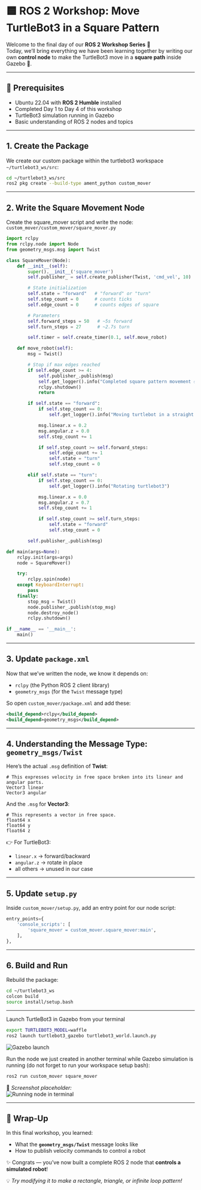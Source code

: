# 🟦 ROS 2 Workshop: Move TurtleBot3 in a Square Pattern

Welcome to the final day of our **ROS 2 Workshop Series** 🎉  
Today, we’ll bring everything we have been learning together by writing our own **control node** to make the TurtleBot3 move in a **square path** inside Gazebo 🚀.

---

## 📌 Prerequisites

- Ubuntu 22.04 with **ROS 2 Humble** installed
- Completed Day 1 to Day 4 of this workshop
- TurtleBot3 simulation running in Gazebo
- Basic understanding of ROS 2 nodes and topics

---

## 1. Create the Package

We create our custom package within the turtlebot3 workspace `~/turtlebot3_ws/src`:

```bash
cd ~/turtlebot3_ws/src
ros2 pkg create --build-type ament_python custom_mover
```

---

## 2. Write the Square Movement Node

Create the square_mover script and write the node:  
`custom_mover/custom_mover/square_mover.py`

```python
import rclpy
from rclpy.node import Node
from geometry_msgs.msg import Twist

class SquareMover(Node):
    def __init__(self):
        super().__init__('square_mover')
        self.publisher_ = self.create_publisher(Twist, 'cmd_vel', 10)

        # State initialization
        self.state = "forward"   # "forward" or "turn"
        self.step_count = 0      # counts ticks
        self.edge_count = 0      # counts edges of square

        # Parameters
        self.forward_steps = 50   # ~5s forward
        self.turn_steps = 27      # ~2.7s turn

        self.timer = self.create_timer(0.1, self.move_robot)

    def move_robot(self):
        msg = Twist()

        # Stop if max edges reached
        if self.edge_count >= 4:
            self.publisher_.publish(msg)
            self.get_logger().info("Completed square pattern movement ✅")
            rclpy.shutdown()
            return

        if self.state == "forward":
            if self.step_count == 0:
                self.get_logger().info("Moving turtlebot in a straight line")

            msg.linear.x = 0.2
            msg.angular.z = 0.0
            self.step_count += 1

            if self.step_count >= self.forward_steps:
                self.edge_count += 1
                self.state = "turn"
                self.step_count = 0

        elif self.state == "turn":
            if self.step_count == 0:
                self.get_logger().info("Rotating turtlebot3")

            msg.linear.x = 0.0
            msg.angular.z = 0.7
            self.step_count += 1

            if self.step_count >= self.turn_steps:
                self.state = "forward"
                self.step_count = 0

        self.publisher_.publish(msg)

def main(args=None):
    rclpy.init(args=args)
    node = SquareMover()

    try:
        rclpy.spin(node)
    except KeyboardInterrupt:
        pass
    finally:
        stop_msg = Twist()
        node.publisher_.publish(stop_msg)
        node.destroy_node()
        rclpy.shutdown()

if __name__ == '__main__':
    main()
```

---

## 3. Update `package.xml`

Now that we’ve written the node, we know it depends on:

- `rclpy` (the Python ROS 2 client library)
- `geometry_msgs` (for the `Twist` message type)

So open `custom_mover/package.xml` and add these:

```xml
<build_depend>rclpy</build_depend>
<build_depend>geometry_msgs</build_depend>
```

---

## 4. Understanding the Message Type: `geometry_msgs/Twist`

Here’s the actual `.msg` definition of **Twist**:

```msg
# This expresses velocity in free space broken into its linear and angular parts.
Vector3 linear
Vector3 angular
```

And the `.msg` for **Vector3**:

```msg
# This represents a vector in free space.
float64 x
float64 y
float64 z
```

👉 For TurtleBot3:

- `linear.x` → forward/backward
- `angular.z` → rotate in place
- all others → unused in our case

---

## 5. Update `setup.py`

Inside `custom_mover/setup.py`, add an entry point for our node script:

```python
entry_points={
    'console_scripts': [
        'square_mover = custom_mover.square_mover:main',
    ],
},
```

---

## 6. Build and Run

Rebuild the package:

```bash
cd ~/turtlebot3_ws
colcon build
source install/setup.bash
```

---

Launch TurtleBot3 in Gazebo from your terminal

```bash
export TURTLEBOT3_MODEL=waffle
ros2 launch turtlebot3_gazebo turtlebot3_world.launch.py
```

![Gazebo launch](images/2.png)

Run the node we just created in another terminal while Gazebo simulation is running (do not forget to run your workspace setup bash):

```bash
ros2 run custom_mover square_mover
```

📸 _Screenshot placeholder:_  
![Running node in terminal](images/1.png)

---

## 🎯 Wrap-Up

In this final workshop, you learned:

- What the **`geometry_msgs/Twist`** message looks like
- How to publish velocity commands to control a robot

✨ Congrats — you’ve now built a complete ROS 2 node that **controls a simulated robot**!

💡 _Try modifying it to make a rectangle, triangle, or infinite loop pattern!_
